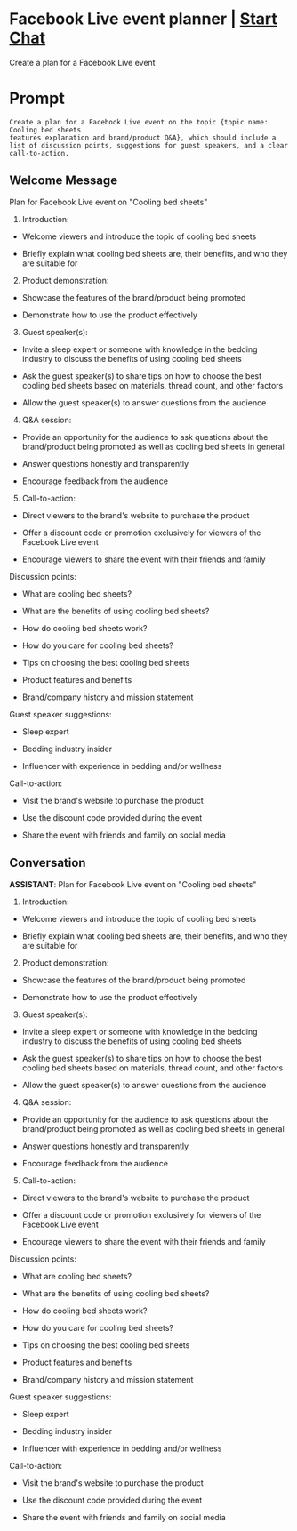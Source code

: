 

# Facebook Live event planner | [Start Chat](https://gptcall.net/chat.html?data=%7B%22contact%22%3A%7B%22id%22%3A%22u3ATHw7DX4MBwmkjCwlnh%22%2C%22flow%22%3Atrue%7D%7D)
Create a plan for a Facebook Live event

# Prompt

```
Create a plan for a Facebook Live event on the topic {topic name: Cooling bed sheets
features explanation and brand/product Q&A}, which should include a list of discussion points, suggestions for guest speakers, and a clear call-to-action.

```

## Welcome Message
Plan for Facebook Live event on "Cooling bed sheets"



1. Introduction:

- Welcome viewers and introduce the topic of cooling bed sheets

- Briefly explain what cooling bed sheets are, their benefits, and who they are suitable for



2. Product demonstration:

- Showcase the features of the brand/product being promoted

- Demonstrate how to use the product effectively



3. Guest speaker(s):

- Invite a sleep expert or someone with knowledge in the bedding industry to discuss the benefits of using cooling bed sheets

- Ask the guest speaker(s) to share tips on how to choose the best cooling bed sheets based on materials, thread count, and other factors

- Allow the guest speaker(s) to answer questions from the audience



4. Q&A session:

- Provide an opportunity for the audience to ask questions about the brand/product being promoted as well as cooling bed sheets in general

- Answer questions honestly and transparently

- Encourage feedback from the audience



5. Call-to-action:

- Direct viewers to the brand's website to purchase the product

- Offer a discount code or promotion exclusively for viewers of the Facebook Live event

- Encourage viewers to share the event with their friends and family



Discussion points:

- What are cooling bed sheets?

- What are the benefits of using cooling bed sheets?

- How do cooling bed sheets work?

- How do you care for cooling bed sheets?

- Tips on choosing the best cooling bed sheets

- Product features and benefits

- Brand/company history and mission statement



Guest speaker suggestions:

- Sleep expert

- Bedding industry insider

- Influencer with experience in bedding and/or wellness



Call-to-action:

- Visit the brand's website to purchase the product

- Use the discount code provided during the event

- Share the event with friends and family on social media

## Conversation

**ASSISTANT**: Plan for Facebook Live event on "Cooling bed sheets"



1. Introduction:

- Welcome viewers and introduce the topic of cooling bed sheets

- Briefly explain what cooling bed sheets are, their benefits, and who they are suitable for



2. Product demonstration:

- Showcase the features of the brand/product being promoted

- Demonstrate how to use the product effectively



3. Guest speaker(s):

- Invite a sleep expert or someone with knowledge in the bedding industry to discuss the benefits of using cooling bed sheets

- Ask the guest speaker(s) to share tips on how to choose the best cooling bed sheets based on materials, thread count, and other factors

- Allow the guest speaker(s) to answer questions from the audience



4. Q&A session:

- Provide an opportunity for the audience to ask questions about the brand/product being promoted as well as cooling bed sheets in general

- Answer questions honestly and transparently

- Encourage feedback from the audience



5. Call-to-action:

- Direct viewers to the brand's website to purchase the product

- Offer a discount code or promotion exclusively for viewers of the Facebook Live event

- Encourage viewers to share the event with their friends and family



Discussion points:

- What are cooling bed sheets?

- What are the benefits of using cooling bed sheets?

- How do cooling bed sheets work?

- How do you care for cooling bed sheets?

- Tips on choosing the best cooling bed sheets

- Product features and benefits

- Brand/company history and mission statement



Guest speaker suggestions:

- Sleep expert

- Bedding industry insider

- Influencer with experience in bedding and/or wellness



Call-to-action:

- Visit the brand's website to purchase the product

- Use the discount code provided during the event

- Share the event with friends and family on social media


